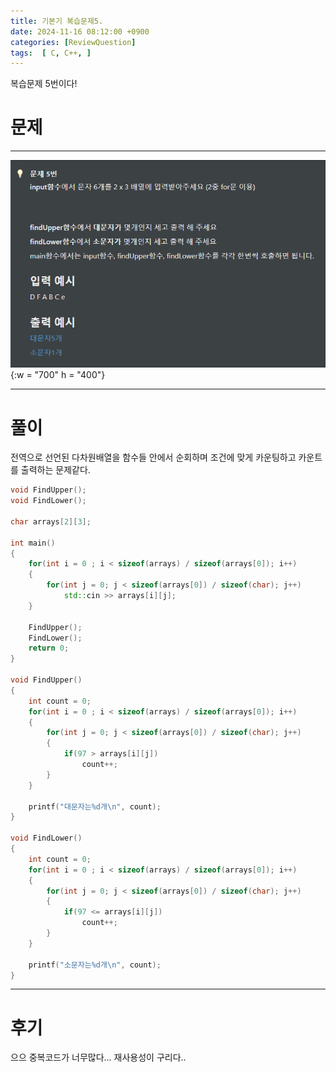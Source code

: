 ```yaml
---
title: 기본기 복습문제5.
date: 2024-11-16 08:12:00 +0900
categories: [ReviewQuestion]  
tags:  [ C, C++, ]
---
```

복습문제 5번이다!

# 문제   
---------------------------------------
![DeskTop View](/assets/img/ReviewQuestion5.png){:w = "700" h = "400"}

---------------------------------------

# 풀이

전역으로 선언된 다차원배열을 함수들 안에서 순회하며 조건에 맞게 
카운팅하고 카운트를 출력하는 문제같다.


```c++
void FindUpper();
void FindLower();

char arrays[2][3];

int main()
{
    for(int i = 0 ; i < sizeof(arrays) / sizeof(arrays[0]); i++)
    {
        for(int j = 0; j < sizeof(arrays[0]) / sizeof(char); j++)
            std::cin >> arrays[i][j];
    }

    FindUpper();
    FindLower();
    return 0;
}

void FindUpper()
{
    int count = 0;
    for(int i = 0 ; i < sizeof(arrays) / sizeof(arrays[0]); i++)
    {
        for(int j = 0; j < sizeof(arrays[0]) / sizeof(char); j++)
        {
            if(97 > arrays[i][j])
                count++;
        }
    }

    printf("대문자는%d개\n", count);
}

void FindLower()
{
    int count = 0;
    for(int i = 0 ; i < sizeof(arrays) / sizeof(arrays[0]); i++)
    {
        for(int j = 0; j < sizeof(arrays[0]) / sizeof(char); j++)
        {
            if(97 <= arrays[i][j])
                count++;
        }
    }

    printf("소문자는%d개\n", count);
}
```
---------------------------------------

# 후기

으으 중복코드가 너무많다... 재사용성이 구리다..

